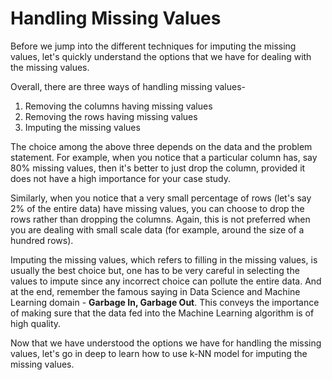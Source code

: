 # Handling Missing Values

Before we jump into the different techniques for imputing the missing values, let's quickly understand the options that we have for dealing with the missing values.

Overall, there are three ways of handling missing values-
1. Removing the columns having missing values
2. Removing the rows having missing values
3. Imputing the missing values

The choice among the above three depends on the data and the problem statement. For example, when you notice that a particular column has, say 80% missing values, then it's better to just drop the column, provided it does not have a high importance for your case study.

Similarly, when you notice that a very small percentage of rows (let's say 2% of the entire data) have missing values, you can choose to drop the rows rather than dropping the columns. Again, this is not preferred when you are dealing with small scale data (for example, around the size of a hundred rows).

Imputing the missing values, which refers to filling in the missing values, is usually the best choice but, one has to be very careful in selecting the values to impute since any incorrect choice can pollute the entire data. And at the end, remember the famous saying in Data Science and Machine Learning domain - **Garbage In, Garbage Out**. This conveys the importance of making sure that the data fed into the Machine Learning algorithm is of high quality.

Now that we have understood the options we have for handling the missing values, let's go in deep to learn how to use k-NN model for imputing the missing values.
